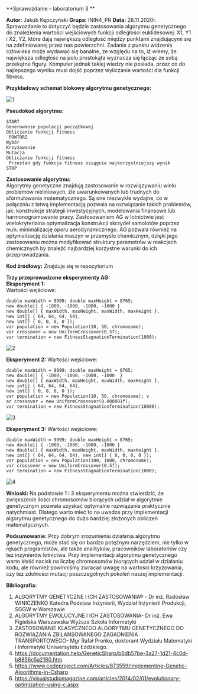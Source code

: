 **Sprawozdanie - laboratorium 3 **
 
**Autor:** Jakub Kępczyński 
**Grupa:** ININ4_PR 
**Data:** 28.11.2020r. 
Sprawozdanie to dotyczyć będzie zastosowania algorytmu genetycznego do znalezienia wartości wejściowych funkcji odległości euklidesowej: X1, Y1 i X2, Y2, które dają największą odległość między punktami znajdującymi się na zdefiniowanej przez nas powierzchni. Zadanie z punktu widzenia człowieka może wydawać się banalne, ze względu na to, iż wiemy, że największa odległość na polu prostokąta wyznacza się łącząc ze sobą przekątne figury. Komputer jednak takiej wiedzy nie posiada, przez co do najlepszego wyniku musi dojść poprzez wyliczanie wartości dla funkcji fitness.  
 
**Przykładowy schemat blokowy algorytmu genetycznego:** 

![1](https://user-images.githubusercontent.com/61251819/108840624-e9bf1f80-75d6-11eb-95dd-087afb81b97a.png)

**Pseudokod algorytmu:**  
```
START 
Generowanie populacji początkowej 
Obliczanie funkcji fitness 
 POWTÓRZ 
Wybór 
Krzyżowanie 
Mutacja 
Obliczanie funkcji fitness 
 Przestań gdy funkcja fitness osiągnie najkorzystniejszy wynik 
STOP 
```
 
**Zastosowanie algorytmu:**  
Algorytmy genetyczne znajdują zastosowanie w rozwiązywaniu wielu problemów nieliniowych, źle uwarunkowanych lub trudnych do sformułowania matematycznego. Są one niezwykle wydajne, co w połączniu z łatwą implementacją pozwala na rozwiązanie takich problemów, jak: konstrukcje strategii inwestycyjnych, modelowania finansowe lub harmonogramowanie pracy. Zastosowaniem AG w lotnictwie jest wielokryterialna optymalizacja konstrukcji skrzydeł samolotów poprzez m.in. minimalizację oporu aerodynamicznego. AG pozwala również na optymalizację działania maszyn w przemyśle chemicznym, dzięki jego zastosowaniu można modyfikować struktury parametrów w reakcjach chemicznych by znaleźć najbardziej korzystne warunki do ich przeprowadzania.

**Kod źródłowy:**
Znajduje się w repozytorium

**Trzy przeprowadzone eksperymenty AG:**  
**Eksperyment 1:**  
Wartości wejściowe:
```
double maxWidth = 9999; double maxHeight = 8765; 
new double[] { -1000, -1000, -1000, -1000 } 
new double[] { maxWidth, maxHeight, maxWidth, maxHeight }, 
new int[] { 64, 64, 64, 64},
new int[] { 0, 0, 0, 0 }); 
var population = new Population(10, 50, chromosome);
var crossover = new UniformCrossover(0.5f); 
var termination = new FitnessStagnationTermination(1000); 
```

![2](https://user-images.githubusercontent.com/61251819/108840969-5afed280-75d7-11eb-93ea-abac4a91cf90.jpg)

**Eksperyment 2:**
Wartości wejściowe:  
```
double maxWidth = 9999; double maxHeight = 8765; 
new double[] { -1000, -1000, -1000, -1000  }
new double[] { maxWidth, maxHeight, maxWidth, maxHeight },
new int[] { 64, 64, 64, 64},
new int[] { 0, 0, 0, 0 }); 
var population = new Population(10, 50, chromosome); v
ar crossover = new UniformCrossover(0.000001f); 
var termination = new FitnessStagnationTermination(10000); 
```


![3](https://user-images.githubusercontent.com/61251819/108840970-5afed280-75d7-11eb-880e-952c81ae3c17.jpg)

**Eksperyment 3:**
Wartości wejściowe:  
```
double maxWidth = 9999; double maxHeight = 8765; 
new double[] { -1000, -1000, -1000, -1000 }
new double[] { maxWidth, maxHeight, maxWidth, maxHeight },
new int[] { 64, 64, 64, 64}, new int[] { 0, 0, 0, 0 }); 
var population = new Population(100, 1000, chromosome); 
var crossover = new UniformCrossover(0.5f);
var termination = new FitnessStagnationTermination(1000); 
```


![4](https://user-images.githubusercontent.com/61251819/108840966-59cda580-75d7-11eb-96a1-cfe9366479bb.jpg)


**Wnioski:**
Na podstawie 1 i 3 eksperymentu można stwierdzić, że zwiększenie ilości chromosomów biorących udział w algorytmie genetycznym pozwala uzyskać optymalne rozwiązanie praktycznie natychmiast. Dlatego warto mieć to na uwadze przy implementacji algorytmu genetycznego do dużo bardziej złożonych obliczeń matematycznych. 
 
 
**Podsumowanie:**
Przy dobrym zrozumieniu działania algorytmu genetycznego, może stać się on bardzo potężnym narzędziem, nie tylko w rękach programistów, ale także analityków, pracowników laboratoriów czy też inżynierów lotnictwa. Przy implementacji algorytmu genetycznego warto kłaść nacisk na liczbę chromosomów biorących udział w działaniu kodu, ale również powinniśmy zwracać uwagę na wartości krzyżowania, czy też zdolności mutacji poszczególnych pokoleń naszej implementacji.  
 
**Bibliografia:**
1)	ALGORYTMY GENETYCZNE I ICH ZASTOSOWANIA® - Dr inż. Radosław 
WINICZENKO Katedra Podstaw Inżynierii, Wydział Inżynierii Produkcji, SGGW w Warszawie 
2)	ALGORYTMY EWOLUCYJNE I ICH ZASTOSOWANIA-  Dr inż. Ewa Figielska 
Warszawska Wyższa Szkoła Informatyki  
3)	ZASTOSOWANIE KLASYCZNEGO ALGORYTMU GENETYCZNEGO DO 
ROZWIĄZANIA ZBILANSOWANEGO ZAGADNIENIA TRANSPORTOWEGO- Mgr 
Rafał Prońko, doktorant Wydziału Matematyki i Informatyki Uniwersytetu Łódzkiego. 
4)	https://documentation.help/GeneticSharp/b6db57be-3a27-1d21-4c0d-b8856c5a2180.htm 
5)	https://www.codeproject.com/Articles/873559/Implementing-Genetic-Algorithms-in-Csharp 
6)	https://visualstudiomagazine.com/articles/2014/02/01/evolutionary-optimization-using-c.aspx 
 
 
 
 
 
 

